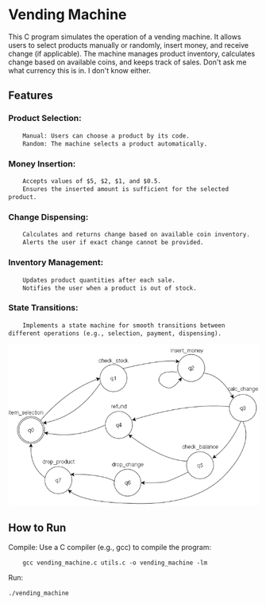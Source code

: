 # Vending Machine 

This C program simulates the operation of a vending machine. It allows users to select products manually or randomly, insert money, and receive change (if applicable). The machine manages product inventory, calculates change based on available coins, and keeps track of sales. 
Don't ask me what currency this is in. I don't know either.

## Features

### Product Selection:
        Manual: Users can choose a product by its code.
        Random: The machine selects a product automatically.

### Money Insertion:
        Accepts values of $5, $2, $1, and $0.5.
        Ensures the inserted amount is sufficient for the selected product.

### Change Dispensing:
        Calculates and returns change based on available coin inventory.
        Alerts the user if exact change cannot be provided.

### Inventory Management:
        Updates product quantities after each sale.
        Notifies the user when a product is out of stock.

### State Transitions:
        Implements a state machine for smooth transitions between different operations (e.g., selection, payment, dispensing).
        
        
<p align="center">
  <img src="FSM.gif">
</p>


## How to Run

Compile: Use a C compiler (e.g., gcc) to compile the program:

        gcc vending_machine.c utils.c -o vending_machine -lm

Run:

    ./vending_machine
